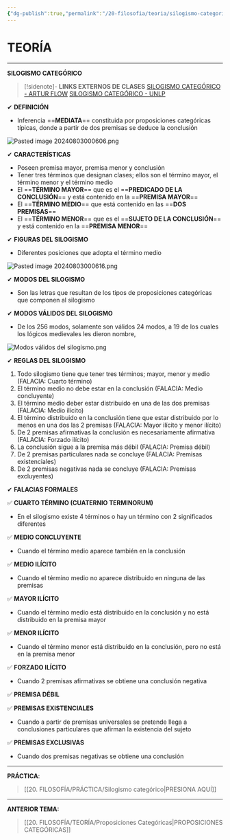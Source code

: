 ```yaml
---
{"dg-publish":true,"permalink":"/20-filosofia/teoria/silogismo-categorico/","tags":["Filosofía","Lógica","Teoría"]}
---
```


# TEORÍA
---
**SILOGISMO CATEGÓRICO**

>[!sidenote]- **LINKS EXTERNOS DE CLASES** 
>[SILOGISMO CATEGÓRICO - ARTUR FLOW](https://www.youtube.com/watch?v=JoJZs7ClNOo) 
>[SILOGISMO CATEGÓRICO - UNLP](https://www.youtube.com/watch?v=guK0LhHVT_4)

✔ **DEFINICIÓN**
- Inferencia ==**MEDIATA**== constituida por proposiciones categóricas típicas, donde a partir de dos premisas se deduce la conclusión

![Pasted image 20240803000606.png](/img/user/1.%20ELEMENTOS%20GR%C3%81FICOS/Pasted%20image%2020240803000606.png)

✔ **CARACTERÍSTICAS**
- Poseen premisa mayor, premisa menor y conclusión
- Tener tres términos que designan clases; ellos son el término mayor, el término menor y el término medio
- El ==**TÉRMINO MAYOR**== que es el ==**PREDICADO DE LA CONCLUSIÓN**== y está contenido en la ==**PREMISA MAYOR**==
- El ==**TÉRMINO MEDIO**== que está contenido en las ==**DOS PREMISAS**==
- El ==**TÉRMINO MENOR**== que es el ==**SUJETO DE LA CONCLUSIÓN**== y está contenido en la ==**PREMISA MENOR**==

✔ **FIGURAS DEL SILOGISMO**
- Diferentes posiciones que adopta el término medio

![Pasted image 20240803000616.png](/img/user/1.%20ELEMENTOS%20GR%C3%81FICOS/Pasted%20image%2020240803000616.png)

✔ **MODOS DEL SILOGISMO**
- Son las letras que resultan de los tipos de proposiciones categóricas que componen al silogismo

✔ **MODOS VÁLIDOS DEL SILOGISMO**
- De los 256 modos, solamente son válidos 24 modos, a 19 de los cuales los lógicos medievales les dieron nombre,

![Modos válidos del silogismo.png](/img/user/1.%20ELEMENTOS%20GR%C3%81FICOS/Modos%20v%C3%A1lidos%20del%20silogismo.png)

✔ **REGLAS DEL SILOGISMO**

1. Todo silogismo tiene que tener tres términos; mayor, menor y medio (FALACIA: Cuarto término)
2. El término medio no debe estar en la conclusión (FALACIA: Medio concluyente)
3. El término medio deber estar distribuido en una de las dos premisas (FALACIA: Medio ilícito)
4. El término distribuido en la conclusión tiene que estar distribuido por lo menos en una dos las 2 premisas (FALACIA: Mayor ilícito y menor ilícito)
5. De 2 premisas afirmativas la conclusión es necesariamente afirmativa (FALACIA: Forzado ilícito)
6. La conclusión sigue a la premisa más débil (FALACIA: Premisa débil)
7. De 2 premisas particulares nada se concluye (FALACIA: Premisas existenciales)
8. De 2 premisas negativas nada se concluye (FALACIA: Premisas excluyentes)

✔ **FALACIAS FORMALES**

✅ **CUARTO TÉRMINO (CUATERNIO TERMINORUM)**
- En el silogismo existe 4 términos o hay un término con 2 significados diferentes 

✅ **MEDIO CONCLUYENTE**
- Cuando el término medio aparece también en la conclusión 

✅ **MEDIO ILÍCITO**
- Cuando el término medio no aparece distribuido en ninguna de las premisas

✅ **MAYOR ILÍCITO**
- Cuando el término medio está distribuido en la conclusión y no está distribuido en la premisa mayor

✅ **MENOR ILÍCITO**
- Cuando el término menor está distribuido en la conclusión, pero no está en la premisa menor

✅ **FORZADO ILÍCITO**
- Cuando 2 premisas afirmativas se obtiene una conclusión negativa 

✅ **PREMISA DÉBIL** 

✅ **PREMISAS EXISTENCIALES**
- Cuando a partir de premisas universales se pretende llega a conclusiones particulares que afirman la existencia del sujeto

✅ **PREMISAS EXCLUSIVAS**
- Cuando dos premisas negativas se obtiene una conclusión

---
**PRÁCTICA**: 
>[[20. FILOSOFÍA/PRÁCTICA/Silogismo categórico\|PRESIONA AQUÍ]]

---
**ANTERIOR TEMA:** 
>[[20. FILOSOFÍA/TEORÍA/Proposiciones Categóricas\|PROPOSICIONES CATEGÓRICAS]]